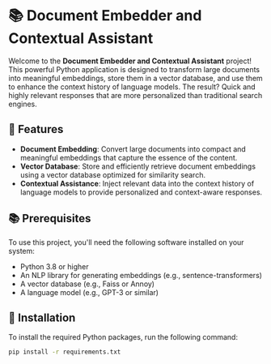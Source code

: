 # 📚 Document Embedder and Contextual Assistant

Welcome to the **Document Embedder and Contextual Assistant** project! This powerful Python application is designed to transform large documents into meaningful embeddings, store them in a vector database, and use them to enhance the context history of language models. The result? Quick and highly relevant responses that are more personalized than traditional search engines.

## 🌟 Features

- **Document Embedding**: Convert large documents into compact and meaningful embeddings that capture the essence of the content.
- **Vector Database**: Store and efficiently retrieve document embeddings using a vector database optimized for similarity search.
- **Contextual Assistance**: Inject relevant data into the context history of language models to provide personalized and context-aware responses.

## 📚 Prerequisites

To use this project, you'll need the following software installed on your system:

- Python 3.8 or higher
- An NLP library for generating embeddings (e.g., sentence-transformers)
- A vector database (e.g., Faiss or Annoy)
- A language model (e.g., GPT-3 or similar)

## 🚀 Installation

To install the required Python packages, run the following command:

```bash
pip install -r requirements.txt
